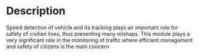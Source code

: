 # Description
Speed detection of vehicle and its tracking plays an important role for safety of civilian lives, thus preventing many mishaps. This module plays a very significant role in the monitoring of traffic where efficient management and safety of citizens is the main concern

